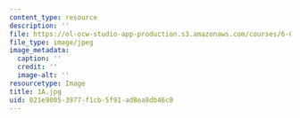 ```yaml
---
content_type: resource
description: ''
file: https://ol-ocw-studio-app-production.s3.amazonaws.com/courses/6-001-structure-and-interpretation-of-computer-programs-spring-2005/021e98053977f1cb5f91ad8ea8db46c0_1A.jpg
file_type: image/jpeg
image_metadata:
  caption: ''
  credit: ''
  image-alt: ''
resourcetype: Image
title: 1A.jpg
uid: 021e9805-3977-f1cb-5f91-ad8ea8db46c0
---
```

